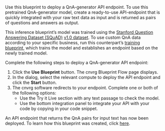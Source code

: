 Use this blueprint to deploy a QnA-generator API endpoint. To use this pretrained QnA-generator model, create a ready-to-use API-endpoint that is quickly integrated with your raw text data as input and is returned as pairs of questions and answers as output.

This inference blueprint’s model was trained using the [Stanford Question Answering Dataset (SQuAD)](https://rajpurkar.github.io/SQuAD-explorer/) [v1.0 dataset](https://huggingface.co/datasets/squad). To use custom QnA data according to your specific business, run this counterpart’s [training blueprint](https://metacloud.cloud.cnvrg.io/marketplace/blueprints/qna-training), which trains the model and establishes an endpoint based on the newly trained model.

Complete the following steps to deploy a QnA-generator API endpoint:
1. Click the **Use Blueprint** button. The cnvrg Blueprint Flow page displays.
2. In the dialog, select the relevant compute to deploy the API endpoint and click the **Start** button.
3. The cnvrg software redirects to your endpoint. Complete one or both of the following options:
   - Use the Try it Live section with any text passage to check the model.
   - Use the bottom integration panel to integrate your API with your code by copying in your code snippet.

An API endpoint that returns the QnA pairs for input text has now been deployed. To learn how this blueprint was created, click [here](https://github.com/cnvrg/qna-blueprint).
